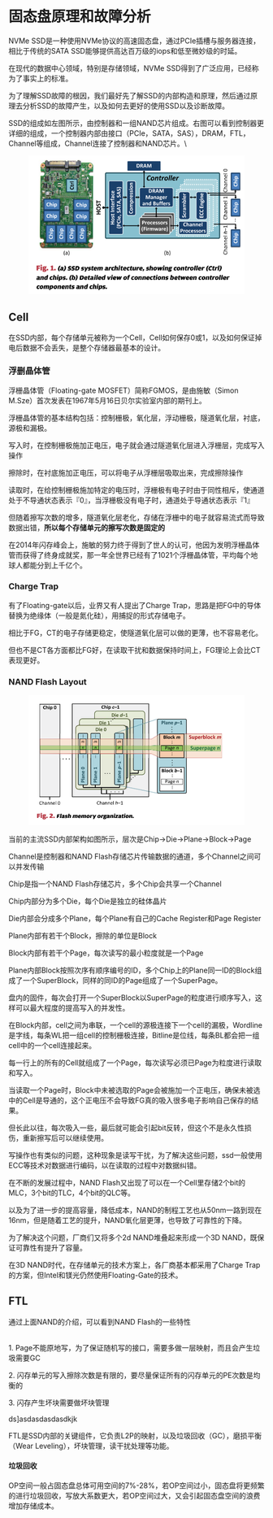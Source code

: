 # 固态盘原理和故障分析

NVMe SSD是一种使用NVMe协议的高速固态盘，通过PCIe插槽与服务器连接，相比于传统的SATA SSD能够提供高达百万级的iops和低至微妙级的时延。

在现代的数据中心领域，特别是存储领域，NVMe SSD得到了广泛应用，已经称为了事实上的标准。

为了理解SSD故障的根因，我们最好先了解SSD的内部构造和原理，然后通过原理去分析SSD的故障产生，以及如何去更好的使用SSD以及诊断故障。

SSD的组成如左图所示，由控制器和一组NAND芯片组成。右图可以看到控制器更详细的组成，一个控制器内部由接口（PCIe，SATA，SAS），DRAM，FTL，Channel等组成，Channel连接了控制器和NAND芯片。\


<figure><img src="../.gitbook/assets/image.png" alt=""><figcaption></figcaption></figure>

## Cell <a href="#cell" id="cell"></a>

在SSD内部，每个存储单元被称为一个Cell，Cell如何保存0或1，以及如何保证掉电后数据不会丢失，是整个存储器最基本的设计。

### 浮删晶体管 <a href="#fu-shan-jing-ti-guan" id="fu-shan-jing-ti-guan"></a>

浮栅晶体管（Floating-gate MOSFET）简称FGMOS，是由施敏（Simon M.Sze）首次发表在1967年5月16日贝尔实验室内部的期刊上。

浮栅晶体管的基本结构包括：控制栅极，氧化层，浮动栅极，隧道氧化层，衬底，源极和漏极。

写入时，在控制栅极施加正电压，电子就会通过隧道氧化层进入浮栅层，完成写入操作

擦除时，在衬底施加正电压，可以将电子从浮栅层吸取出来，完成擦除操作

读取时，在给控制栅极施加特定的电压时，浮栅极有电子时由于同性相斥，使通道处于不导通状态表示『0』，当浮栅极没有电子时，通道处于导通状态表示『1』

但随着擦写次数的增多，隧道氧化层老化，存储在浮栅中的电子就容易流式而导致数据出错，**所以每个存储单元的擦写次数是固定的**

在2014年闪存峰会上，施敏的努力终于得到了世人的认可，他因为发明浮栅晶体管而获得了终身成就奖，那一年全世界已经有了1021个浮栅晶体管，平均每个地球人都能分到上千亿个。

### **Charge Trap** <a href="#charge-trap" id="charge-trap"></a>

有了Floating-gate以后，业界又有人提出了Charge Trap，思路是把FG中的导体替换为绝缘体（一般是氮化硅），用捕捉的形式存储电子。

相比于FG，CT的电子存储更稳定，使隧道氧化层可以做的更薄，也不容易老化。

但也不是CT各方面都比FG好，在读取干扰和数据保持时间上，FG理论上会比CT表现更好。

### NAND Flash Layout <a href="#nand-flash-layout" id="nand-flash-layout"></a>

<figure><img src="../.gitbook/assets/image (1).png" alt=""><figcaption></figcaption></figure>

当前的主流SSD内部架构如图所示，层次是Chip->Die->Plane->Block->Page

Channel是控制器和NAND Flash存储芯片传输数据的通道，多个Channel之间可以并发传输

Chip是指一个NAND Flash存储芯片，多个Chip会共享一个Channel

Chip内部分为多个Die，每个Die是独立的硅体晶片

Die内部会分成多个Plane，每个Plane有自己的Cache Register和Page Register

Plane内部有若干个Block，擦除的单位是Block

Block内部有若干个Page，每次读写的最小粒度就是一个Page

Plane内部Block按照次序有顺序编号的ID，多个Chip上的Plane同一ID的Block组成了一个SuperBlock，同样的同ID的Page组成了一个SuperPage。

盘内的固件，每次会打开一个SuperBlock以SuperPage的粒度进行顺序写入，这样可以最大程度的提高写入的并发性。

在Block内部，cell之间为串联，一个cell的源极连接下一个cell的漏极，Wordline是字线，每条WL把一组cell的控制栅极连接，Bitline是位线，每条BL都会把一组cell中的一个cell连接起来。

每一行上的所有的Cell就组成了一个Page，每次读写必须已Page为粒度进行读取和写入。

当读取一个Page时，Block中未被选取的Page会被施加一个正电压，确保未被选中的Cell是导通的，这个正电压不会导致FG真的吸入很多电子影响自己保存的结果。

但长此以往，每次吸入一些，最后就可能会引起bit反转，但这个不是永久性损伤，重新擦写后可以继续使用。

写操作也有类似的问题，这种现象是读写干扰，为了解决这些问题，ssd一般使用ECC等技术对数据进行编码，以在读取的过程中对数据纠错。

在不断的发展过程中，NAND Flash又出现了可以在一个Cell里存储2个bit的MLC，3个bit的TLC，4个bit的QLC等。

以及为了进一步的提高容量，降低成本，NAND的制程工艺也从50nm一路到现在16nm，但是随着工艺的提升，NAND氧化层更薄，也导致了可靠性的下降。

为了解决这个问题，厂商们又将多个2d NAND堆叠起来形成一个3D NAND，既保证可靠性有提升了容量。

在3D NAND时代，在存储单元的技术方案上，各厂商基本都采用了Charge Trap的方案，但Intel和镁光仍然使用Floating-Gate的技术。

## FTL <a href="#ftl" id="ftl"></a>

通过上面NAND的介绍，可以看到NAND Flash的一些特性

\
1\. Page不能原地写，为了保证随机写的接口，需要多做一层映射，而且会产生垃圾需要GC

2\. 闪存单元的写入擦除次数是有限的，要尽量保证所有的闪存单元的PE次数是均衡的

3\. 闪存产生坏块需要做坏块管理

ds]asdasdasdasdkjk

FTL是SSD内部的关键组件，它负责L2P的映射，以及垃圾回收（GC），磨损平衡（Wear Leveling），坏块管理，读干扰处理等功能。

#### 垃圾回收 <a href="#la-ji-hui-shou" id="la-ji-hui-shou"></a>

OP空间一般占固态盘总体可用空间的7%-28%，若OP空间过小，固态盘将更频繁的进行垃圾回收，写放大系数更大，若OP空间过大，又会引起固态盘空间的浪费增加存储成本。
